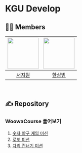 # KGU Develop

## 🤼‍♂️ Members

| <a href="https://github.com/sjiwon"><img width="100px" src="https://avatars.githubusercontent.com/u/51479381?v=4"/></a> | <a href="https://github.com/SangBeom-Hahn"><img width="100px" src="https://avatars.githubusercontent.com/u/90328527?v=4"/></a> |
|:--------------------------------------------------------------------------------------------:|:--------------------------------------------------------------------------------------------:|
|                               [서지원](https://github.com/sjiwon)                               |                           [한상범](https://github.com/SangBeom-Hahn)                            |

<br>

## ✍️ Repository
### WoowaCourse 풀어보기
1. [숫자 야구 게임 미션](https://github.com/kgu-develop/woowa-java-baseball)
2. [로또 미션](https://github.com/kgu-develop/woowa-java-lotto)
3. [다리 건너기 미션](https://github.com/kgu-develop/woowa-java-bridge)
